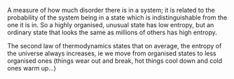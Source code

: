 A measure of how much disorder there is in a system; it is related to
the probability of the system being in a state which is
indistinguishable from the one it is in. So a highly organised, unusual
state has low entropy, but an ordinary state that looks the same as
millions of others has high entropy.

The second law of thermodynamics states that on average, the entropy of
the universe always increases, ie we move from organised states to less
organised ones (things wear out and break, hot things cool down and cold
ones warm up...)
